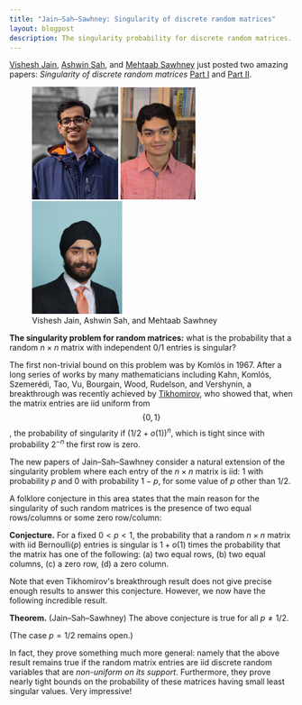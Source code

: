 ```yaml
---
title: "Jain–Sah–Sawhney: Singularity of discrete random matrices"
layout: blogpost
description: The singularity probability for discrete random matrices.
---
```


[Vishesh Jain](https://math.mit.edu/~visheshj/), [Ashwin Sah](http://www.mit.edu/~asah/), and [Mehtaab Sawhney](http://www.mit.edu/~msawhney/) just posted two amazing papers: *Singularity of discrete random matrices* [Part I](https://arxiv.org/abs/2010.06553) and [Part II](https://arxiv.org/abs/2010.06554).

<figure>
  <img src="/blog/images/vishesh-jain-2020.jpg" width = "153">

  <img src="/blog/images/ashwin-sah-2020.jpg" width = "133">
  
  <img src="/blog/images/mehtaab-sawhney-2020.jpg" width = "160">
  
  <figcaption>Vishesh Jain, Ashwin Sah, and Mehtaab Sawhney</figcaption>
</figure>

**The singularity problem for random matrices:** what is the probability that a random $n\times n$ matrix with independent 0/1 entries is singular?

The first non-trivial bound on this problem was by Komlós in 1967. After a long series of works by many mathematicians including Kahn, Komlós, Szemerédi, Tao, Vu, Bourgain, Wood, Rudelson, and Vershynin, a breakthrough was recently achieved by [Tikhomirov](https://annals.math.princeton.edu/2020/191-2/p06), who showed that, when the matrix entries are iid uniform from $$\{0,1\}$$, the probability of singularity if $(1/2 + o(1))^n$, which is tight since with probability $2^{-n}$ the first row is zero.

The new papers of Jain–Sah–Sawhney consider a natural extension of the singularity problem where each entry of the $n\times n$ matrix is iid: 1 with probability $p$ and 0 with probability $1-p$, for some value of $p$ other than 1/2.

A folklore conjecture in this area states that the main reason for the singularity of such random matrices is the presence of two equal rows/columns or some zero row/column:

**Conjecture.** For a fixed $0 < p < 1$, the probability that a random $n\times n$ matrix with iid Bernoulli(_p_) entries is singular is $1+o(1)$ times the probability that the matrix has one of the following: (a) two equal rows, (b) two equal columns, (c) a zero row, (d) a zero column.

Note that even Tikhomirov's breakthrough result does not give precise enough results to answer this conjecture. However, we now have the following incredible result.

**Theorem.** (Jain–Sah–Sawhney) The above conjecture is true for all $p \ne 1/2$.

(The case $p = 1/2$ remains open.)

In fact, they prove something much more general: namely that the above result remains true if the random matrix entries are iid discrete random variables that are _non-uniform on its support_. Furthermore, they prove nearly tight bounds on the probability of these matrices having small least singular values. Very impressive!
